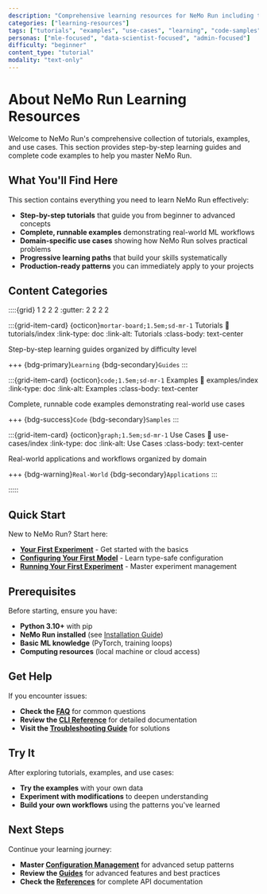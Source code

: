 ```yaml
---
description: "Comprehensive learning resources for NeMo Run including tutorials, examples, and use cases"
categories: ["learning-resources"]
tags: ["tutorials", "examples", "use-cases", "learning", "code-samples", "real-world", "step-by-step"]
personas: ["mle-focused", "data-scientist-focused", "admin-focused"]
difficulty: "beginner"
content_type: "tutorial"
modality: "text-only"
---
```


# About NeMo Run Learning Resources

Welcome to NeMo Run's comprehensive collection of tutorials, examples, and use cases. This section provides step-by-step learning guides and complete code examples to help you master NeMo Run.

## What You'll Find Here

This section contains everything you need to learn NeMo Run effectively:

- **Step-by-step tutorials** that guide you from beginner to advanced concepts
- **Complete, runnable examples** demonstrating real-world ML workflows
- **Domain-specific use cases** showing how NeMo Run solves practical problems
- **Progressive learning paths** that build your skills systematically
- **Production-ready patterns** you can immediately apply to your projects

## Content Categories

::::{grid} 1 2 2 2
:gutter: 2 2 2 2

:::{grid-item-card} {octicon}`mortar-board;1.5em;sd-mr-1` Tutorials
:link: tutorials/index
:link-type: doc
:link-alt: Tutorials
:class-body: text-center

Step-by-step learning guides organized by difficulty level

+++
{bdg-primary}`Learning` {bdg-secondary}`Guides`
:::

:::{grid-item-card} {octicon}`code;1.5em;sd-mr-1` Examples
:link: examples/index
:link-type: doc
:link-alt: Examples
:class-body: text-center

Complete, runnable code examples demonstrating real-world use cases

+++
{bdg-success}`Code` {bdg-secondary}`Samples`
:::

:::{grid-item-card} {octicon}`graph;1.5em;sd-mr-1` Use Cases
:link: use-cases/index
:link-type: doc
:link-alt: Use Cases
:class-body: text-center

Real-world applications and workflows organized by domain

+++
{bdg-warning}`Real-World` {bdg-secondary}`Applications`
:::

:::::

## Quick Start

New to NeMo Run? Start here:

- **[Your First Experiment](tutorials/first-experiment.md)** - Get started with the basics
- **[Configuring Your First Model](tutorials/configuring-your-first-model.md)** - Learn type-safe configuration
- **[Running Your First Experiment](tutorials/running-your-first-experiment.md)** - Master experiment management

## Prerequisites

Before starting, ensure you have:

- **Python 3.10+** with pip
- **NeMo Run installed** (see [Installation Guide](../get-started/install.md))
- **Basic ML knowledge** (PyTorch, training loops)
- **Computing resources** (local machine or cloud access)

## Get Help

If you encounter issues:

- **Check the [FAQ](../references/faqs.md)** for common questions
- **Review the [CLI Reference](../references/cli-reference.md)** for detailed documentation
- **Visit the [Troubleshooting Guide](../guides/troubleshooting.md)** for solutions

## Try It

After exploring tutorials, examples, and use cases:

- **Try the examples** with your own data
- **Experiment with modifications** to deepen understanding
- **Build your own workflows** using the patterns you've learned

## Next Steps

Continue your learning journey:

- **Master [Configuration Management](../guides/configuration.md)** for advanced setup patterns
- **Review the [Guides](../guides/index.md)** for advanced features and best practices
- **Check the [References](../references/index.md)** for complete API documentation
